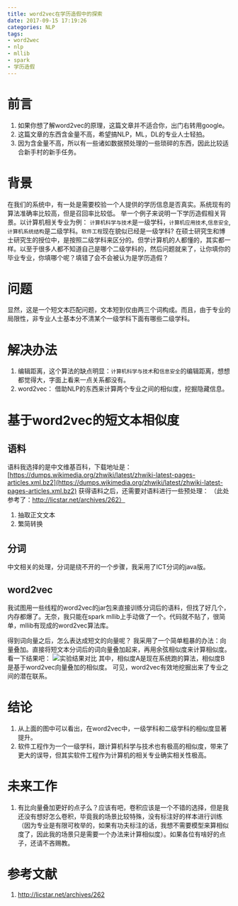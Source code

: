 ```yaml
---
title: word2vec在学历造假中的探索
date: 2017-09-15 17:19:26
categories: NLP
tags:
- word2wec
- nlp
- mllib
- spark
- 学历造假
---
```


# 前言
1. 如果你想了解word2vec的原理，这篇文章并不适合你，出门右转用google。
2. 这篇文章的东西含金量不高，希望搞NLP，ML，DL的专业人士轻拍。
3. 因为含金量不高，所以有一些诸如数据预处理的一些琐碎的东西，因此比较适合新手村的新手任务。
<!-- more -->

# 背景
在我们的系统中，有一处是需要校验一个人提供的学历信息是否真实。系统现有的算法准确率比较高，但是召回率比较低。
举一个例子来说明一下学历造假相关背景。以计算机相关专业为例：
`计算机科学与技术`是一级学科，`计算机应用技术`,`信息安全`,`计算机系统结构`是二级学科。`软件工程`现在貌似已经是一级学科?
在硕士研究生和博士研究生的授位中，是按照二级学科来区分的。但学计算机的人都懂的，其实都一样。以至于很多人都不知道自己是哪个二级学科的，然后问题就来了，让你填你的毕业专业，你填哪个呢？填错了会不会被认为是学历造假？

# 问题
显然，这是一个短文本匹配问题，文本短到仅由两三个词构成。而且，由于专业的局限性，非专业人士基本分不清某个一级学科下面有哪些二级学科。
# 解决办法
1. 编辑距离，这个算法的缺点明显：`计算机科学与技术`和`信息安全`的编辑距离，想想都觉得大，字面上看来一点关系都没有。
2. word2vec： 借助NLP的东西来计算两个专业之间的相似度，挖掘隐藏信息。

# 基于word2vec的短文本相似度

## 语料
语料我选择的是中文维基百科，下载地址是：[https://dumps.wikimedia.org/zhwiki/latest/zhwiki-latest-pages-articles.xml.bz2](https://dumps.wikimedia.org/zhwiki/latest/zhwiki-latest-pages-articles.xml.bz2)
获得语料之后，还需要对语料进行一些预处理：
（此处参考了：http://licstar.net/archives/262）
1. 抽取正文文本
2. 繁简转换

## 分词
中文相关的处理，分词是绕不开的一个步骤，我采用了ICT分词的java版。

## word2vec
我试图用一些线程的word2vec的jar包来直接训练分词后的语料，但找了好几个，内存都爆了。无奈，我只能在spark mllib上手动做了一个。代码就不贴了，很简单，mllib有现成的word2vec算法库。

得到词向量之后，怎么表达成短文的向量呢？
我采用了一个简单粗暴的办法：向量叠加。直接将短文本分词后的词向量叠加起来，再用余弦相似度来计算相似度。
看一下结果吧：
![实验结果对比](http://upload-images.jianshu.io/upload_images/2838375-e171a3850a480171.png?imageMogr2/auto-orient/strip%7CimageView2/2/w/1240)
其中，相似度A是现在系统跑的算法，相似度B是基于word2vec向量叠加的相似度。
可见，word2vec有效地挖掘出来了专业之间的潜在联系。

# 结论
1. 从上面的图中可以看出，在word2vec中，一级学科和二级学科的相似度显著提升。
2. 软件工程作为一个一级学科，跟计算机科学与技术也有极高的相似度，带来了更大的误导，但其实软件工程作为计算机的相关专业确实相关性极高。

# 未来工作
1. 有比向量叠加更好的点子么？应该有吧，卷积应该是一个不错的选择，但是我还没有想好怎么卷积，毕竟我的场景比较特殊，没有标注好的样本进行训练（因为专业是有限可枚举的，如果有功夫标注的话，我想不需要模型来算相似度了，因此我的场景只是需要一个办法来计算相似度）。如果各位有啥好的点子，还请不吝赐教。

# 参考文献
1. http://licstar.net/archives/262
